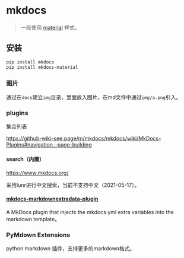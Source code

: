 # mkdocs

> 一般使用 [material](https://squidfunk.github.io/mkdocs-material/) 样式。

## 安装

```
pip install mkdocs
pip install mkdocs-material
```



### 图片

通过在`docs`建立`img`目录，里面放入图片，在md文件中通过`img/a.png`引入。

### plugins

集合列表

https://github-wiki-see.page/m/mkdocs/mkdocs/wiki/MkDocs-Plugins#navigation--page-building

#### search（内置）

https://www.mkdocs.org/

采用lunr进行中文搜索，当前不支持中文（2021-05-17）。

#### [mkdocs-markdownextradata-plugin](https://github.com/rosscdh/mkdocs-markdownextradata-plugin)

A MkDocs plugin that injects the mkdocs.yml extra variables into the markdown template。

### PyMdown Extensions

python markdown 插件，支持更多的markdown格式。

